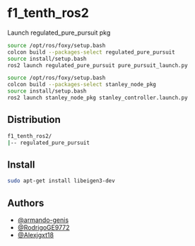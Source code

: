 # f1_tenth_ros2
 
Launch regulated_pure_pursuit pkg

```bash
source /opt/ros/foxy/setup.bash
colcon build --packages-select regulated_pure_pursuit
source install/setup.bash
ros2 launch regulated_pure_pursuit pure_pursuit_launch.py
```

```bash
source /opt/ros/foxy/setup.bash
colcon build --packages-select stanley_node_pkg
source install/setup.bash
ros2 launch stanley_node_pkg stanley_controller.launch.py
```

## Distribution
```bash
f1_tenth_ros2/
|-- regulated_pure_pursuit
```

## Install
```bash
sudo apt-get install libeigen3-dev
```

## Authors

- [@armando-genis](https://github.com/armando-genis)
- [@RodrigoGE9772](https://github.com/RodrigoGE9772)
- [@Alexjgxt18](https://github.com/Alexjgxt18)